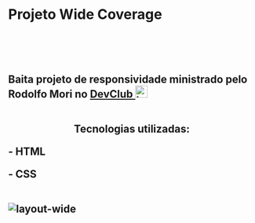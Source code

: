 
<h1>Projeto Wide Coverage<h1/>
<br>
  <h2> Baita projeto de responsividade ministrado pelo Rodolfo Mori no <a href="https://rodolfomori.com.br/devclub/">DevClub <img src="https://rodolfomori.com.br/wp-content/uploads/elementor/thumbs/LOGO_1-pl6s0w83bob17fyv2myc9hccfjkrd6md916y3lfbcg.png" width="25px" alt="logo-dev"><a/>
<br>
<br>  
  <p align="center">Tecnologias utilizadas:</p>
  <p>- HTML</p>
  <p>- CSS</p>
  <br>
  <img src="https://github.com/SidneiGoulartJunior/Projeto-CSS---Wide/blob/master/img/Layout.wide1.png?raw=true" alt="layout-wide"/>
  
